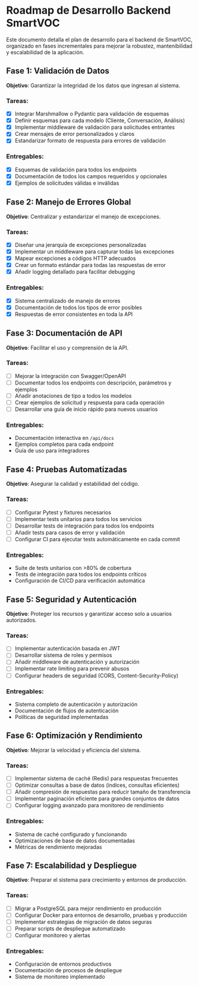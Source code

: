 # Roadmap de Desarrollo Backend SmartVOC

Este documento detalla el plan de desarrollo para el backend de SmartVOC, organizado en fases incrementales para mejorar la robustez, mantenibilidad y escalabilidad de la aplicación.

## Fase 1: Validación de Datos

**Objetivo**: Garantizar la integridad de los datos que ingresan al sistema.

### Tareas:
- [x] Integrar Marshmallow o Pydantic para validación de esquemas
- [x] Definir esquemas para cada modelo (Cliente, Conversación, Análisis)
- [x] Implementar middleware de validación para solicitudes entrantes
- [x] Crear mensajes de error personalizados y claros
- [x] Estandarizar formato de respuesta para errores de validación

### Entregables:
- [x] Esquemas de validación para todos los endpoints
- [x] Documentación de todos los campos requeridos y opcionales
- [x] Ejemplos de solicitudes válidas e inválidas

## Fase 2: Manejo de Errores Global

**Objetivo**: Centralizar y estandarizar el manejo de excepciones.

### Tareas:
- [x] Diseñar una jerarquía de excepciones personalizadas
- [x] Implementar un middleware para capturar todas las excepciones
- [x] Mapear excepciones a códigos HTTP adecuados
- [x] Crear un formato estándar para todas las respuestas de error
- [x] Añadir logging detallado para facilitar debugging

### Entregables:
- [x] Sistema centralizado de manejo de errores
- [x] Documentación de todos los tipos de error posibles
- [x] Respuestas de error consistentes en toda la API

## Fase 3: Documentación de API

**Objetivo**: Facilitar el uso y comprensión de la API.

### Tareas:
- [ ] Mejorar la integración con Swagger/OpenAPI
- [ ] Documentar todos los endpoints con descripción, parámetros y ejemplos
- [ ] Añadir anotaciones de tipo a todos los modelos
- [ ] Crear ejemplos de solicitud y respuesta para cada operación
- [ ] Desarrollar una guía de inicio rápido para nuevos usuarios

### Entregables:
- Documentación interactiva en `/api/docs`
- Ejemplos completos para cada endpoint
- Guía de uso para integradores

## Fase 4: Pruebas Automatizadas

**Objetivo**: Asegurar la calidad y estabilidad del código.

### Tareas:
- [ ] Configurar Pytest y fixtures necesarios
- [ ] Implementar tests unitarios para todos los servicios
- [ ] Desarrollar tests de integración para todos los endpoints
- [ ] Añadir tests para casos de error y validación
- [ ] Configurar CI para ejecutar tests automáticamente en cada commit

### Entregables:
- Suite de tests unitarios con >80% de cobertura
- Tests de integración para todos los endpoints críticos
- Configuración de CI/CD para verificación automática

## Fase 5: Seguridad y Autenticación

**Objetivo**: Proteger los recursos y garantizar acceso solo a usuarios autorizados.

### Tareas:
- [ ] Implementar autenticación basada en JWT
- [ ] Desarrollar sistema de roles y permisos
- [ ] Añadir middleware de autenticación y autorización
- [ ] Implementar rate limiting para prevenir abusos
- [ ] Configurar headers de seguridad (CORS, Content-Security-Policy)

### Entregables:
- Sistema completo de autenticación y autorización
- Documentación de flujos de autenticación
- Políticas de seguridad implementadas

## Fase 6: Optimización y Rendimiento

**Objetivo**: Mejorar la velocidad y eficiencia del sistema.

### Tareas:
- [ ] Implementar sistema de caché (Redis) para respuestas frecuentes
- [ ] Optimizar consultas a base de datos (índices, consultas eficientes)
- [ ] Añadir compresión de respuestas para reducir tamaño de transferencia
- [ ] Implementar paginación eficiente para grandes conjuntos de datos
- [ ] Configurar logging avanzado para monitoreo de rendimiento

### Entregables:
- Sistema de caché configurado y funcionando
- Optimizaciones de base de datos documentadas
- Métricas de rendimiento mejoradas

## Fase 7: Escalabilidad y Despliegue

**Objetivo**: Preparar el sistema para crecimiento y entornos de producción.

### Tareas:
- [ ] Migrar a PostgreSQL para mejor rendimiento en producción
- [ ] Configurar Docker para entornos de desarrollo, pruebas y producción
- [ ] Implementar estrategias de migración de datos seguras
- [ ] Preparar scripts de despliegue automatizado
- [ ] Configurar monitoreo y alertas

### Entregables:
- Configuración de entornos productivos
- Documentación de procesos de despliegue
- Sistema de monitoreo implementado 
